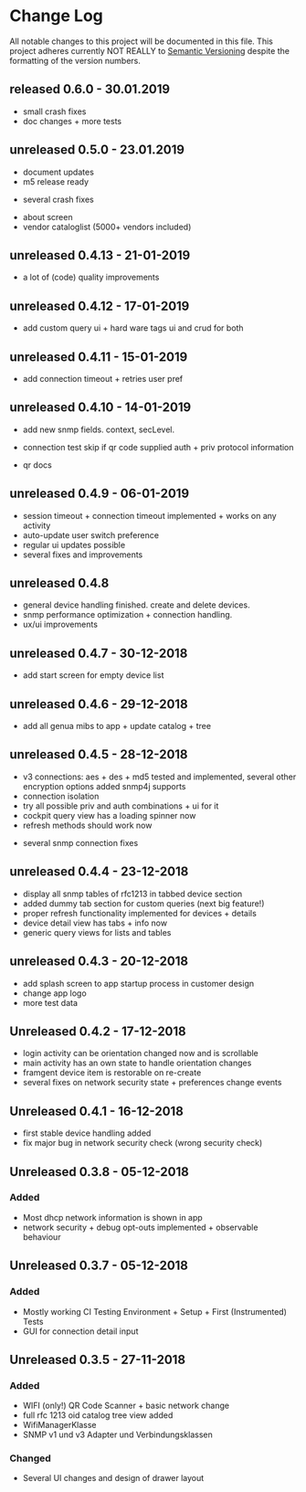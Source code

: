 # Change Log

All notable changes to this project will be documented in this file.
This project adheres currently NOT REALLY to [Semantic Versioning](http://semver.org/) despite the formatting of the version numbers.

## released 0.6.0 - 30.01.2019
+ small crash fixes
+ doc changes + more tests

## unreleased 0.5.0 - 23.01.2019
+ document updates
+ m5 release ready
- several crash fixes
+ about screen
+ vendor cataloglist (5000+ vendors included)

## unreleased 0.4.13 - 21-01-2019
+ a lot of (code) quality improvements

## unreleased 0.4.12 - 17-01-2019
+ add custom query ui + hard ware tags ui and crud for both

## unreleased 0.4.11 - 15-01-2019
+ add connection timeout + retries user pref

## unreleased 0.4.10 - 14-01-2019
+ add new snmp fields. context, secLevel.
- connection test skip if qr code supplied auth + priv protocol information
+ qr docs

## unreleased 0.4.9 - 06-01-2019
+ session timeout + connection timeout implemented + works on any activity
+ auto-update user switch preference
+ regular ui updates possible
+ several fixes and improvements

## unreleased 0.4.8
+ general device handling finished. create and delete devices.
+ snmp performance optimization + connection handling.
+ ux/ui improvements

## unreleased 0.4.7 - 30-12-2018
+ add start screen for empty device list

## unreleased 0.4.6 - 29-12-2018
+ add all genua mibs to app + update catalog + tree

## unreleased 0.4.5 - 28-12-2018
+ v3 connections: aes + des + md5 tested and implemented, several other encryption options added snmp4j supports
+ connection isolation
+ try all possible priv and auth combinations + ui for it
+ cockpit query view has a loading spinner now
+ refresh methods should work now
- several snmp connection fixes

## unreleased 0.4.4 - 23-12-2018
+ display all snmp tables of rfc1213 in tabbed device section
+ added dummy tab section for custom queries (next big feature!)
+ proper refresh functionality implemented for devices + details
+ device detail view has tabs + info now
+ generic query views for lists and tables

## unreleased 0.4.3 - 20-12-2018
+ add splash screen to app startup process in customer design
+ change app logo
+ more test data

## Unreleased 0.4.2 - 17-12-2018
- login activity can be orientation changed now and is scrollable
- main activity has an own state to handle orientation changes
- framgent device item is restorable on re-create
- several fixes on network security state + preferences change events

## Unreleased 0.4.1 - 16-12-2018
- first stable device handling added
- fix major bug in network security check (wrong security check)

## Unreleased 0.3.8 - 05-12-2018

### Added

- Most dhcp network information is shown in app
- network security + debug opt-outs implemented + observable behaviour

## Unreleased 0.3.7 - 05-12-2018

### Added

- Mostly working CI Testing Environment + Setup + First (Instrumented) Tests
- GUI for connection detail input

## Unreleased 0.3.5 - 27-11-2018

### Added

- WIFI (only!) QR Code Scanner + basic network change
- full rfc 1213 oid catalog tree view added
- WifiManagerKlasse
- SNMP v1 und v3 Adapter und Verbindungsklassen

### Changed

- Several UI changes and design of drawer layout